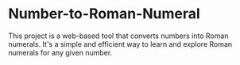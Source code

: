 # Number-to-Roman-Numeral
This project is a web-based tool that converts numbers into Roman numerals. It's a simple and efficient way to learn and explore Roman numerals for any given number.
